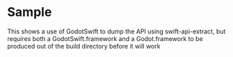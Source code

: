 # Sample

This shows a use of GodotSwift to dump the API using swift-api-extract,
but requires both a GodotSwift.framework and a Godot.framework to be
produced out of the build directory before it will work


